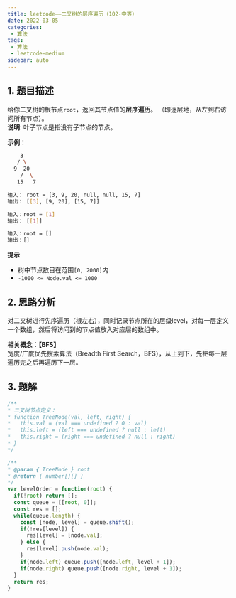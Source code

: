 ```yaml
---
title: leetcode——二叉树的层序遍历（102-中等）
date: 2022-03-05
categories:
 - 算法
tags:
 - 算法
 - leetcode-medium
sidebar: auto
--- 
```


## 1. 题目描述
给你二叉树的根节点`root`，返回其节点值的**层序遍历**。 （即逐层地，从左到右访问所有节点）。  
**说明**: 叶子节点是指没有子节点的节点。

**示例**：  
```bash
    3
   / \
  9  20
    /  \
   15   7

输入： root = [3, 9, 20, null, null, 15, 7]
输出： [[3], [9, 20], [15, 7]]

输入：root = [1]
输出： [[1]]

输入：root = []
输出：[]
```   

**提示**  
- 树中节点数目在范围`[0, 2000]`内
- `-1000 <= Node.val <= 1000`

## 2. 思路分析
对二叉树进行先序遍历（根左右），同时记录节点所在的层级level，对每一层定义一个数组，然后将访问到的节点值放入对应层的数组中。  

**相关概念：【BFS】**  
宽度/广度优先搜索算法（Breadth First Search，BFS），从上到下，先把每一层遍历完之后再遍历下一层。  

## 3. 题解  
```js
/**
* 二叉树节点定义：
* function TreeNode(val, left, right) {
*   this.val = (val === undefined ? 0 : val)
*   this.left = (left === undefined ? null : left)
*   this.right = (right === undefined ? null : right)
* }
*/

/**
* @param { TreeNode } root
* @return { number[][] }
*/
var levelOrder = function(root) {
  if(!root) return [];
  const queue = [[root, 0]];
  const res = [];
  while(queue.length) {
    const [node, level] = queue.shift();
    if(!res[level]) {
      res[level] = [node.val];
    } else {
      res[level].push(node.val);
    }
    if(node.left) queue.push([node.left, level + 1]);
    if(node.right) queue.push([node.right, level + 1]);
  }
  return res;
}
```  